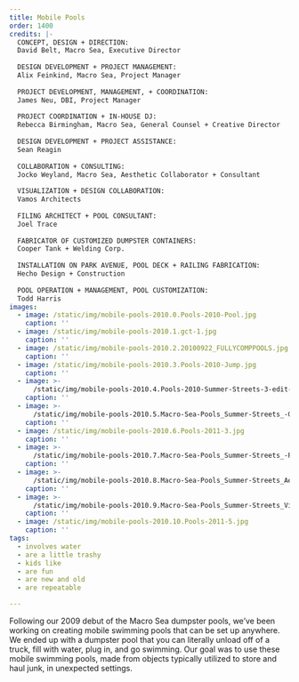 ```yaml
---
title: Mobile Pools
order: 1400
credits: |-
  CONCEPT, DESIGN + DIRECTION:  
  David Belt, Macro Sea, Executive Director  
    
  DESIGN DEVELOPMENT + PROJECT MANAGEMENT:  
  Alix Feinkind, Macro Sea, Project Manager  
    
  PROJECT DEVELOPMENT, MANAGEMENT, + COORDINATION:  
  James Neu, DBI, Project Manager  
    
  PROJECT COORDINATION + IN-HOUSE DJ:  
  Rebecca Birmingham, Macro Sea, General Counsel + Creative Director  
    
  DESIGN DEVELOPMENT + PROJECT ASSISTANCE:  
  Sean Reagin  
    
  COLLABORATION + CONSULTING:  
  Jocko Weyland, Macro Sea, Aesthetic Collaborator + Consultant  
    
  VISUALIZATION + DESIGN COLLABORATION:  
  Vamos Architects  
    
  FILING ARCHITECT + POOL CONSULTANT:  
  Joel Trace  
    
  FABRICATOR OF CUSTOMIZED DUMPSTER CONTAINERS:  
  Cooper Tank + Welding Corp.  
    
  INSTALLATION ON PARK AVENUE, POOL DECK + RAILING FABRICATION:  
  Hecho Design + Construction  
    
  POOL OPERATION + MANAGEMENT, POOL CUSTOMIZATION:  
  Todd Harris
images:
  - image: /static/img/mobile-pools-2010.0.Pools-2010-Pool.jpg
    caption: ''
  - image: /static/img/mobile-pools-2010.1.gct-1.jpg
    caption: ''
  - image: /static/img/mobile-pools-2010.2.20100922_FULLYCOMPPOOLS.jpg
    caption: ''
  - image: /static/img/mobile-pools-2010.3.Pools-2010-Jump.jpg
    caption: ''
  - image: >-
      /static/img/mobile-pools-2010.4.Pools-2010-Summer-Streets-3-edit-resized.jpg
    caption: ''
  - image: >-
      /static/img/mobile-pools-2010.5.Macro-Sea-Pools_Summer-Streets_-Girl-Hooping-2-resized.jpg
    caption: ''
  - image: /static/img/mobile-pools-2010.6.Pools-2011-3.jpg
    caption: ''
  - image: >-
      /static/img/mobile-pools-2010.7.Macro-Sea-Pools_Summer-Streets_-Pool-on-Truck.jpg
    caption: ''
  - image: >-
      /static/img/mobile-pools-2010.8.Macro-Sea-Pools_Summer-Streets_Aerial-resized.jpg
    caption: ''
  - image: >-
      /static/img/mobile-pools-2010.9.Macro-Sea-Pools_Summer-Streets_Viaduct-at-Night.jpg
    caption: ''
  - image: /static/img/mobile-pools-2010.10.Pools-2011-5.jpg
    caption: ''
tags:
  - involves water
  - are a little trashy
  - kids like
  - are fun
  - are new and old
  - are repeatable

---
```

Following our 2009 debut of the Macro Sea dumpster pools, we’ve been working on creating mobile swimming pools that can be set up anywhere. We ended up with a dumpster pool that you can literally unload off of a truck, fill with water, plug in, and go swimming. Our goal was to use these mobile swimming pools, made from objects typically utilized to store and haul junk, in unexpected settings.

